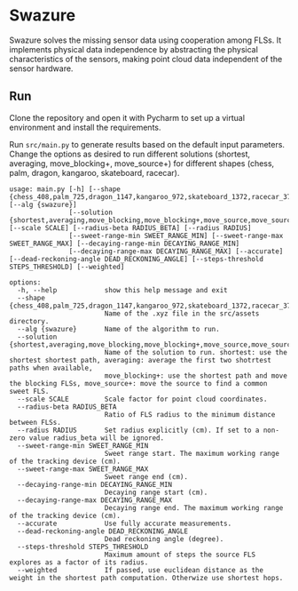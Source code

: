 # Swazure
Swazure solves the missing sensor data using cooperation among FLSs.  It implements physical data independence by abstracting the physical characteristics of the sensors, making point cloud data independent of the sensor hardware.

## Run
Clone the repository and open it with Pycharm to set up a virtual environment and install the requirements.

Run `src/main.py` to generate results based on the default input parameters. Change the options as desired to run different solutions (shortest, averaging, move_blocking+, move_source+) for different shapes (chess, palm, dragon, kangaroo, skateboard, racecar).
```
usage: main.py [-h] [--shape {chess_408,palm_725,dragon_1147,kangaroo_972,skateboard_1372,racecar_3720}] [--alg {swazure}]
               [--solution {shortest,averaging,move_blocking,move_blocking+,move_source,move_source+}] [--scale SCALE] [--radius-beta RADIUS_BETA] [--radius RADIUS]
               [--sweet-range-min SWEET_RANGE_MIN] [--sweet-range-max SWEET_RANGE_MAX] [--decaying-range-min DECAYING_RANGE_MIN]
               [--decaying-range-max DECAYING_RANGE_MAX] [--accurate] [--dead-reckoning-angle DEAD_RECKONING_ANGLE] [--steps-threshold STEPS_THRESHOLD] [--weighted]
```

```
options:
  -h, --help            show this help message and exit
  --shape {chess_408,palm_725,dragon_1147,kangaroo_972,skateboard_1372,racecar_3720}
                        Name of the .xyz file in the src/assets directory.
  --alg {swazure}       Name of the algorithm to run.
  --solution {shortest,averaging,move_blocking,move_blocking+,move_source,move_source+}
                        Name of the solution to run. shortest: use the shortest shortest path, averaging: average the first two shotrtest paths when available,
                        move_blocking+: use the shortest path and move the blocking FLSs, move_source+: move the source to find a common sweet FLS.
  --scale SCALE         Scale factor for point cloud coordinates.
  --radius-beta RADIUS_BETA
                        Ratio of FLS radius to the minimum distance between FLSs.
  --radius RADIUS       Set radius explicitly (cm). If set to a non-zero value radius_beta will be ignored.
  --sweet-range-min SWEET_RANGE_MIN
                        Sweet range start. The maximum working range of the tracking device (cm).
  --sweet-range-max SWEET_RANGE_MAX
                        Sweet range end (cm).
  --decaying-range-min DECAYING_RANGE_MIN
                        Decaying range start (cm).
  --decaying-range-max DECAYING_RANGE_MAX
                        Decaying range end. The maximum working range of the tracking device (cm).
  --accurate            Use fully accurate measurements.
  --dead-reckoning-angle DEAD_RECKONING_ANGLE
                        Dead reckoning angle (degree).
  --steps-threshold STEPS_THRESHOLD
                        Maximum amount of steps the source FLS explores as a factor of its radius.
  --weighted            If passed, use euclidean distance as the weight in the shortest path computation. Otherwize use shortest hops.
```
